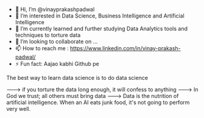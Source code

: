 - 👋 Hi, I’m @vinayprakashpadwal
- 👀 I’m interested in Data Science, Business Intelligence and Artificial Intelligence
- 🌱 I’m currently learned and further studying Data Analytics tools and techniques to torture data
- 💞️ I’m looking to collaborate on ...
- 📫 How to reach me : https://www.linkedin.com/in/vinay-prakash-padwal/
- ⚡ Fun fact: Aajao kabhi Github pe

<!---
vinayprakashpadwal/vinayprakashpadwal is a ✨ special ✨ repository because its `README.md` (this file) appears on your GitHub profile.
You can click the Preview link to take a look at your changes.
Some Famous Sayings
---> The best way to learn data science is to do data science
---> if you torture the data long enough, it will confess to anything
---> In God we trust; all others must bring data
---> Data is the nutrition of artificial intelligence. When an AI eats junk food, it's not going to perform very well.
